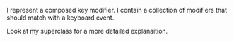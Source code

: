 I represent a composed key modifier. I contain a collection of modifiers that should match with a keyboard event.Look at my superclass for a more detailed explanaition.